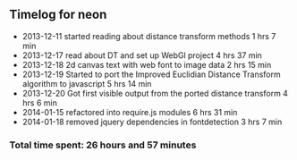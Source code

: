## Timelog for neon
* 2013-12-11 started reading about distance transform methods 1 hrs 7 min
* 2013-12-17 read about DT and set up WebGl project 4 hrs 37 min
* 2013-12-18 2d canvas text with web font to image data 2 hrs 15 min
* 2013-12-19 Started to port the Improved Euclidian Distance Transform algorithm to javascript 5 hrs 14 min
* 2013-12-20 Got first visible output from the ported distance transform 4 hrs 6 min
* 2014-01-15 refactored into require.js modules 6 hrs 31 min
* 2014-01-18 removed jquery dependencies in fontdetection 3 hrs 7 min

### Total time spent: 26 hours and 57 minutes 
